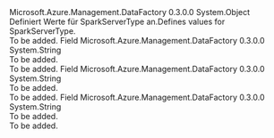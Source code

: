 <Type Name="SparkServerType" FullName="Microsoft.Azure.Management.DataFactory.Models.SparkServerType">
  <TypeSignature Language="C#" Value="public static class SparkServerType" />
  <TypeSignature Language="ILAsm" Value=".class public auto ansi abstract sealed beforefieldinit SparkServerType extends System.Object" />
  <TypeSignature Language="DocId" Value="T:Microsoft.Azure.Management.DataFactory.Models.SparkServerType" />
  <TypeSignature Language="VB.NET" Value="Public Class SparkServerType" />
  <TypeSignature Language="F#" Value="type SparkServerType = class" />
  <AssemblyInfo>
    <AssemblyName>Microsoft.Azure.Management.DataFactory</AssemblyName>
    <AssemblyVersion>0.3.0.0</AssemblyVersion>
  </AssemblyInfo>
  <Base>
    <BaseTypeName>System.Object</BaseTypeName>
  </Base>
  <Interfaces />
  <Docs>
    <summary>
            <span data-ttu-id="c0712-101">Definiert Werte für SparkServerType an.</span><span class="sxs-lookup"><span data-stu-id="c0712-101">Defines values for SparkServerType.</span></span>
            </summary>
    <remarks>To be added.</remarks>
  </Docs>
  <Members>
    <Member MemberName="SharkServer">
      <MemberSignature Language="C#" Value="public const string SharkServer;" />
      <MemberSignature Language="ILAsm" Value=".field public static literal string SharkServer" />
      <MemberSignature Language="DocId" Value="F:Microsoft.Azure.Management.DataFactory.Models.SparkServerType.SharkServer" />
      <MemberSignature Language="VB.NET" Value="Public Const SharkServer As String " />
      <MemberSignature Language="F#" Value="val mutable SharkServer : string" Usage="Microsoft.Azure.Management.DataFactory.Models.SparkServerType.SharkServer" />
      <MemberType>Field</MemberType>
      <AssemblyInfo>
        <AssemblyName>Microsoft.Azure.Management.DataFactory</AssemblyName>
        <AssemblyVersion>0.3.0.0</AssemblyVersion>
      </AssemblyInfo>
      <ReturnValue>
        <ReturnType>System.String</ReturnType>
      </ReturnValue>
      <Docs>
        <summary>To be added.</summary>
        <remarks>To be added.</remarks>
      </Docs>
    </Member>
    <Member MemberName="SharkServer2">
      <MemberSignature Language="C#" Value="public const string SharkServer2;" />
      <MemberSignature Language="ILAsm" Value=".field public static literal string SharkServer2" />
      <MemberSignature Language="DocId" Value="F:Microsoft.Azure.Management.DataFactory.Models.SparkServerType.SharkServer2" />
      <MemberSignature Language="VB.NET" Value="Public Const SharkServer2 As String " />
      <MemberSignature Language="F#" Value="val mutable SharkServer2 : string" Usage="Microsoft.Azure.Management.DataFactory.Models.SparkServerType.SharkServer2" />
      <MemberType>Field</MemberType>
      <AssemblyInfo>
        <AssemblyName>Microsoft.Azure.Management.DataFactory</AssemblyName>
        <AssemblyVersion>0.3.0.0</AssemblyVersion>
      </AssemblyInfo>
      <ReturnValue>
        <ReturnType>System.String</ReturnType>
      </ReturnValue>
      <Docs>
        <summary>To be added.</summary>
        <remarks>To be added.</remarks>
      </Docs>
    </Member>
    <Member MemberName="SparkThriftServer">
      <MemberSignature Language="C#" Value="public const string SparkThriftServer;" />
      <MemberSignature Language="ILAsm" Value=".field public static literal string SparkThriftServer" />
      <MemberSignature Language="DocId" Value="F:Microsoft.Azure.Management.DataFactory.Models.SparkServerType.SparkThriftServer" />
      <MemberSignature Language="VB.NET" Value="Public Const SparkThriftServer As String " />
      <MemberSignature Language="F#" Value="val mutable SparkThriftServer : string" Usage="Microsoft.Azure.Management.DataFactory.Models.SparkServerType.SparkThriftServer" />
      <MemberType>Field</MemberType>
      <AssemblyInfo>
        <AssemblyName>Microsoft.Azure.Management.DataFactory</AssemblyName>
        <AssemblyVersion>0.3.0.0</AssemblyVersion>
      </AssemblyInfo>
      <ReturnValue>
        <ReturnType>System.String</ReturnType>
      </ReturnValue>
      <Docs>
        <summary>To be added.</summary>
        <remarks>To be added.</remarks>
      </Docs>
    </Member>
  </Members>
</Type>